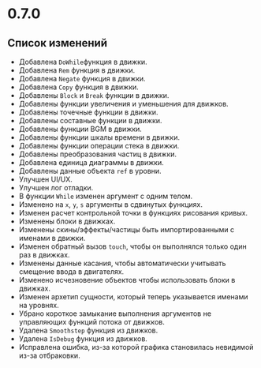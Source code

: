 # 0.7.0

## Список изменений

- Добавлена `DoWhile`функция в движки.
- Добавлена `Rem` функция в движки.
- Добавлена `Negate` функция в движки.
- Добавлена `Copy` функция в движки.
- Добавлены `Block` и `Break` функции в движки.
- Добавлены функции увеличения и уменьшения для движков.
- Добавлены точечные функции в движки.
- Добавлены составные функции в движки.
- Добавлены функции BGM в движки.
- Добавлены функции шкалы времени в движки.
- Добавлены функции операции стека в движки.
- Добавлены преобразования частиц в движки.
- Добавлена единица диаграммы в движки.
- Добавлены данные объекта `ref` в уровни.
- Улучшен UI/UX.
- Улучшен лог отладки.
- В функции `While` изменен аргумент с одним телом.
- Изменено на `x`, `y`, `s` аргументы в сдвинутых функциях.
- Изменен расчет контрольной точки в функциях рисования кривых.
- Изменены блоки в движках.
- Изменены скины/эффекты/частицы быть импортированными с именами в движки.
- Изменен обратный вызов `touch`, чтобы он выполнялся только один раз в движках.
- Изменены данные касания, чтобы автоматически учитывать смещение ввода в двигателях.
- Изменено исчезновение объектов чтобы использовать блоки в движках.
- Изменен архетип сущности, который теперь указывается именами на уровнях.
- Убрано короткое замыкание выполнения аргументов не управляющих функций потока от движков.
- Удалена `Smoothstep` функция из движков.
- Удалена `IsDebug` функция из движков.
- Исправлена ошибка, из-за которой графика становилась невидимой из-за отбраковки.
